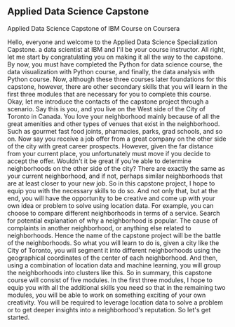 ## Applied Data Science Capstone
Applied Data Science Capstone of IBM Course on Coursera


Hello, everyone and welcome to the Applied
Data Science Specialization Capstone.  a data scientist at
IBM and I'll be your course instructor. All right, let me start by congratulating you on
making it all the way to the capstone. By now, you must have completed
the Python for data science course, the data visualization with Python course,
and finally, the data analysis with Python course. Now, although these three
courses later foundations for this capstone, however, there are other
secondary skills that you will learn in the first three modules that are necessary
for you to complete this course. Okay, let me introduce the contacts of
the capstone project through a scenario. Say this is you, and you live on the West
side of the City of Toronto in Canada. You love your neighborhood mainly
because of all the great amenities and other types of venues that
exist in the neighborhood. Such as gourmet fast food joints,
pharmacies, parks, grad schools, and so on. Now say you receive a job offer from
a great company on the other side of the city with great career prospects. However, given the far distance
from your current place, you unfortunately must move if
you decide to accept the offer. Wouldn't it be great if you're
able to determine neighborhoods on the other side of the city? There are exactly the same as your
current neighborhood, and if not, perhaps similar neighborhoods that
are at least closer to your new job. So in this capstone project, I hope to equip you with
the necessary skills to do so. And not only that, but at the end, you
will have the opportunity to be creative and come up with your own idea or
problem to solve using location data. For example, you can choose to compare different
neighborhoods in terms of a service. Search for potential explanation
of why a neighborhood is popular. The cause of complaints in
another neighborhood, or anything else related to neighborhoods. Hence the name of the capstone project
will be the battle of the neighborhoods. So what you will learn to do is,
given a city like the City of Toronto, you will segment it into
different neighborhoods using the geographical coordinates of
the center of each neighborhood. And then, using a combination of
location data and machine learning, you will group the neighborhoods
into clusters like this. So in summary, this capstone course
will consist of five modules. In the first three modules,
I hope to equip you with all the additional skills you need so
that in the remaining two modules, you will be able to work on something
exciting of your own creativity. You will be required to leverage
location data to solve a problem or to get deeper insights into
a neighborhood's reputation. So let's get started.

